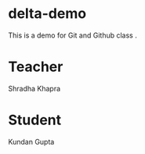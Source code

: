 # delta-demo
This is a demo for Git and Github class .
 
# Teacher 
Shradha Khapra

# Student 
Kundan Gupta